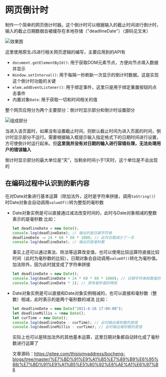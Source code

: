 # 网页倒计时

制作一个简单的网页倒计时器。这个倒计时可以根据输入的截止时间进行倒计时，输入的截止日期数据会被缓存在本地存储（"deadlineDate"）（源码见文末）

![效果图](https://p9-juejin.byteimg.com/tos-cn-i-k3u1fbpfcp/878fcde9253542a8bd381176fa7939ba~tplv-k3u1fbpfcp-watermark.image "效果图")

这里使用原生JS进行相关网页逻辑的编写，主要应用到的API有

- `document.getElementById()`: 用于获取DOM元素节点，方便向节点填入数据并显示
- `Window.setInterval()`: 用于每隔一秒刷新一次显示的倒计时数据。这是实现这个倒计时功能的关键
- `elem.addEventListener()`: 用于绑定事件，这里只是用于绑定重置按钮的点击事件
- 内置对象`Date`: 用于获取一切和时间相关的值

整个网页应用分为两个主要部分：倒计时显示部分和倒计时设置部分

![组成部分](https://p6-juejin.byteimg.com/tos-cn-i-k3u1fbpfcp/9c34e01e4cca4b5e8f8c5d277f0fdffe~tplv-k3u1fbpfcp-watermark.image )

当进入该页面时，如果没有设置截止时间，则默认截止时间为进入页面的时间，倒计时显示部分不运行。需要根据输入框提示输入指定格式下的日期时间进行设置，方可使倒计时运行起来。但**这里我并没有对日期的输入进行容错处理，无法处理用户的错误输入**

倒计时显示部分的最大单位是“天”，当剩余时间小于1天时，这个单位是不会出现的

## 在编码过程中认识到的新内容

在对Date对象进行基本运算（除加法外，这时是字符串拼接，调用`toString()`）时Date对象会自动调用`valueOf()`转为整型的毫秒数

- Date对象实例是可以直接通过减法改变时间的，此时与Date对象相减的整数表示的是毫秒数
  比如：

  ```js
  let deadlineDate = new Date();
  console.log(deadlineDate); // 输出的是日期字符串
  deadlineDate -= 24 * 60 * 60 * 1000; // 此时日期减少了一天
  console.log(deadlineDate); // 输出的是毫秒数
  ```

  事实上还可以通过乘法、除法等运算改变值，也可以使用比较运算符直接比较时间（此时为毫秒数的比较），日期对象会自动调用`valueOf()`转化为毫秒值。加法除外，因为此时就变成了字符串拼接

  ```js
  let deadlineDate = new Date();
  console.log(deadlineDate + 24 * 60 * 60 * 1000); // 日期字符串和数值的拼接
  console.log(deadlineDate * 2); // 原有毫秒值的两倍
  ```

- Date对象实例是可以直接和Date对象实例相减的，也可以直接和毫秒数（整数）相减，此时表示的是两个毫秒数的减法
  比如：

  ```js
  let deadlineDate = new Date("2021-6-26 17:00:00");
  let deadlineMillis = +new Date();
  let curTime = new Date();
  console.log(deadlineDate - curTime); // 此时输出毫秒数的差值
  console.log(deadlineMillis - curTime); // 此时输出毫秒数的差值
  ```

  实际上也可以是除加法外的其他基本运算，这里日期对象都自动转化成了毫秒数进行运算了

  文章源码：<https://gitee.com/thisismyaddress/bocheng-blogs/tree/master/%E7%BD%91%E9%A1%B5%E7%89%B9%E6%95%88/%E7%BD%91%E9%A1%B5%E5%80%92%E8%AE%A1%E6%97%B6>
